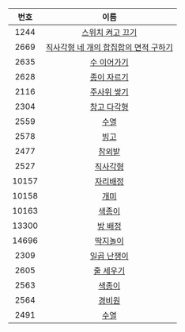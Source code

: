 ﻿| 번호  |                                     이름                                      |
| :---: | :---------------------------------------------------------------------------: |
| 1244  |           [스위치 켜고 끄기](https://www.acmicpc.net/problem/1244)            |
| 2669  | [직사각형 네 개의 합집합의 면적 구하기](https://www.acmicpc.net/problem/2669) |
| 2635  |              [수 이어가기](https://www.acmicpc.net/problem/2635)              |
| 2628  |              [종이 자르기](https://www.acmicpc.net/problem/2628)              |
| 2116  |              [주사위 쌓기](https://www.acmicpc.net/problem/2116)              |
| 2304  |              [창고 다각형](https://www.acmicpc.net/problem/2304)              |
| 2559  |                 [수열](https://www.acmicpc.net/problem/2559)                  |
| 2578  |                 [빙고](https://www.acmicpc.net/problem/2578)                  |
| 2477  |                [참외밭](https://www.acmicpc.net/problem/2477)                 |
| 2527  |               [직사각형](https://www.acmicpc.net/problem/2527)                |
| 10157 |               [자리배정](https://www.acmicpc.net/problem/10157)               |
| 10158 |                 [개미](https://www.acmicpc.net/problem/10158)                 |
| 10163 |                [색종이](https://www.acmicpc.net/problem/10163)                |
| 13300 |               [방 배정](https://www.acmicpc.net/problem/13300)                |
| 14696 |               [딱지놀이](https://www.acmicpc.net/problem/14696)               |
| 2309  |              [일곱 난쟁이](https://www.acmicpc.net/problem/2309)              |
| 2605  |               [줄 세우기](https://www.acmicpc.net/problem/2605)               |
| 2563  |                [색종이](https://www.acmicpc.net/problem/2563)                 |
| 2564  |                [경비원](https://www.acmicpc.net/problem/2564)                 |
| 2491  |                 [수열](https://www.acmicpc.net/problem/2491)                  |

